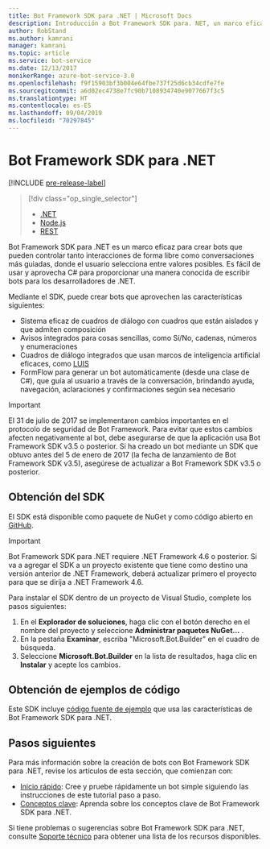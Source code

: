 ```yaml
---
title: Bot Framework SDK para .NET | Microsoft Docs
description: Introducción a Bot Framework SDK para. NET, un marco eficaz y fácil de usar para la creación de bots.
author: RobStand
ms.author: kamrani
manager: kamrani
ms.topic: article
ms.service: bot-service
ms.date: 12/13/2017
monikerRange: azure-bot-service-3.0
ms.openlocfilehash: f9f15903bf3b004e64fbe737f25d6cb34cdfe7fe
ms.sourcegitcommit: a6d02ec4738e7fc90b7108934740e9077667f3c5
ms.translationtype: HT
ms.contentlocale: es-ES
ms.lasthandoff: 09/04/2019
ms.locfileid: "70297845"
---
```

# <a name="bot-framework-sdk-for-net"></a>Bot Framework SDK para .NET

[!INCLUDE [pre-release-label](../includes/pre-release-label-v3.md)]

> [!div class="op_single_selector"]
> - [.NET](../dotnet/bot-builder-dotnet-overview.md)
> - [Node.js](../nodejs/bot-builder-nodejs-overview.md)
> - [REST](../rest-api/bot-framework-rest-overview.md)

Bot Framework SDK para .NET es un marco eficaz para crear bots que pueden controlar tanto interacciones de forma libre como conversaciones más guiadas, donde el usuario selecciona entre valores posibles. Es fácil de usar y aprovecha C# para proporcionar una manera conocida de escribir bots para los desarrolladores de .NET.

Mediante el SDK, puede crear bots que aprovechen las características siguientes: 

- Sistema eficaz de cuadros de diálogo con cuadros que están aislados y que admiten composición
- Avisos integrados para cosas sencillas, como Sí/No, cadenas, números y enumeraciones
- Cuadros de diálogo integrados que usan marcos de inteligencia artificial eficaces, como <a href="http://luis.ai" target="_blank">LUIS</a>
- FormFlow para generar un bot automáticamente (desde una clase de C#), que guía al usuario a través de la conversación, brindando ayuda, navegación, aclaraciones y confirmaciones según sea necesario

> [!IMPORTANT]
> El 31 de julio de 2017 se implementaron cambios importantes en el protocolo de seguridad de Bot Framework. Para evitar que estos cambios afecten negativamente al bot, debe asegurarse de que la aplicación usa Bot Framework SDK v3.5 o posterior. Si ha creado un bot mediante un SDK que obtuvo antes del 5 de enero de 2017 (la fecha de lanzamiento de Bot Framework SDK v3.5), asegúrese de actualizar a Bot Framework SDK v3.5 o posterior.

## <a name="get-the-sdk"></a>Obtención del SDK

El SDK está disponible como paquete de NuGet y como código abierto en <a href="https://github.com/Microsoft/BotBuilder" target="_blank">GitHub</a>.

> [!IMPORTANT]
> Bot Framework SDK para .NET requiere .NET Framework 4.6 o posterior. Si va a agregar el SDK a un proyecto existente que tiene como destino una versión anterior de .NET Framework, deberá actualizar primero el proyecto para que se dirija a .NET Framework 4.6.

Para instalar el SDK dentro de un proyecto de Visual Studio, complete los pasos siguientes:

1. En el **Explorador de soluciones**, haga clic con el botón derecho en el nombre del proyecto y seleccione **Administrar paquetes NuGet…** .
2. En la pestaña **Examinar**, escriba "Microsoft.Bot.Builder" en el cuadro de búsqueda.
3. Seleccione **Microsoft.Bot.Builder** en la lista de resultados, haga clic en **Instalar** y acepte los cambios.

## <a name="get-code-samples"></a>Obtención de ejemplos de código

Este SDK incluye [código fuente de ejemplo](bot-builder-dotnet-samples.md) que usa las características de Bot Framework SDK para .NET.

## <a name="next-steps"></a>Pasos siguientes

Para más información sobre la creación de bots con Bot Framework SDK para .NET, revise los artículos de esta sección, que comienzan con:

- [Inicio rápido](bot-builder-dotnet-quickstart.md): Cree y pruebe rápidamente un bot simple siguiendo las instrucciones de este tutorial paso a paso.
- [Conceptos clave](bot-builder-dotnet-concepts.md): Aprenda sobre los conceptos clave de Bot Framework SDK para .NET.

Si tiene problemas o sugerencias sobre Bot Framework SDK para .NET, consulte [Soporte técnico](../bot-service-resources-links-help.md) para obtener una lista de los recursos disponibles. 
